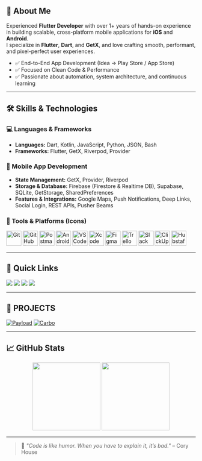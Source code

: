## 🧠 About Me

Experienced **Flutter Developer** with over 1+ years of hands-on experience in building scalable, cross-platform mobile applications for **iOS** and **Android**.  
I specialize in **Flutter**, **Dart**, and **GetX**, and love crafting smooth, performant, and pixel-perfect user experiences.

- ✅ End-to-End App Development (Idea → Play Store / App Store)
- ✅ Focused on Clean Code & Performance
- ✅ Passionate about automation, system architecture, and continuous learning

---

## 🛠️ Skills & Technologies

### 💻 Languages & Frameworks
- **Languages:** Dart, Kotlin, JavaScript, Python, JSON, Bash
- **Frameworks:** Flutter, GetX, Riverpod, Provider

### 📱 Mobile App Development
- **State Management:** GetX, Provider, Riverpod  
- **Storage & Database:** Firebase (Firestore & Realtime DB), Supabase, SQLite, GetStorage, SharedPreferences  
- **Features & Integrations:** Google Maps, Push Notifications, Deep Links, Social Login, REST APIs, Pusher Beams

### 🧪 Tools & Platforms (Icons)
<p align="left">
  <img src="https://cdn.jsdelivr.net/gh/devicons/devicon/icons/git/git-original.svg" width="40" alt="Git"/>
  <img src="https://img.icons8.com/ios-filled/50/ffffff/github.png" width="40" alt="GitHub (White)"/>
  <img src="https://img.icons8.com/external-tal-revivo-shadow-tal-revivo/48/null/external-postman-is-the-only-complete-api-development-environment-logo-shadow-tal-revivo.png" width="40" alt="Postman"/>
  <img src="https://cdn.jsdelivr.net/gh/devicons/devicon/icons/androidstudio/androidstudio-original.svg" width="40" alt="Android Studio"/>
  <img src="https://cdn.jsdelivr.net/gh/devicons/devicon/icons/vscode/vscode-original.svg" width="40" alt="VS Code"/>
  <img src="https://cdn.jsdelivr.net/gh/devicons/devicon/icons/xcode/xcode-original.svg" width="40" alt="Xcode"/>
  <img src="https://cdn.jsdelivr.net/gh/devicons/devicon/icons/figma/figma-original.svg" width="40" alt="Figma"/>
  <img src="https://img.icons8.com/color/48/000000/trello.png" width="40" alt="Trello"/>
  <img src="https://img.icons8.com/color/48/000000/slack-new.png" width="40" alt="Slack"/>
  <img src="https://upload.wikimedia.org/wikipedia/commons/4/4e/ClickUp_Logo.png" width="40" alt="ClickUp"/>
  <img src="https://img.icons8.com/fluency/48/clock.png" width="40" alt="Hubstaff (Alt)"/>
</p>

---

## 📌 Quick Links

<a href="https://medium.com/" target="_blank"><img src="https://img.shields.io/badge/Medium-000000?style=for-the-badge&logo=medium&logoColor=white"/></a>
<a href="https://linkedin.com/" target="_blank"><img src="https://img.shields.io/badge/LinkedIn-0077B5?style=for-the-badge&logo=linkedin&logoColor=white"/></a>
<a href="https://yourportfolio.com" target="_blank"><img src="https://img.shields.io/badge/Portfolio-FF5722?style=for-the-badge&logo=web&logoColor=white"/></a>
<a href="https://wa.me/yourphonenumber" target="_blank"><img src="https://img.shields.io/badge/WhatsApp-25D366?style=for-the-badge&logo=whatsapp&logoColor=white"/></a>

---

## 🚀 PROJECTS

[![Payload](https://s3.envato.com/files/560939522/Thumbnail.png)](https://codecanyon.net/item/payload-airtime-data-bundles-gift-cards-and-vtu-full-solution/56026497?s_rank=10)
[![Carbo](https://previews.customer.envatousercontent.com/files/612441931/Thumbnail.png)](https://codecanyon.net/item/carbo-car-rental-booking-management-full-solution/57288398?s_rank=5)

---

## 📈 GitHub Stats

<div align="center">
  <img src="https://github-readme-stats.vercel.app/api?username=RakibulIslam10&show_icons=true&theme=tokyonight" height="180" />
  <img src="https://github-readme-stats.vercel.app/api/top-langs/?username=RakibulIslam10&layout=compact&theme=tokyonight" height="180" />
</div>

---

> 💬 *"Code is like humor. When you have to explain it, it’s bad."* – Cory House
